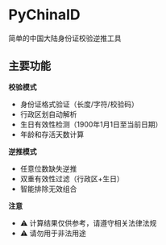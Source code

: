 # PyChinaID
简单的中国大陆身份证校验逆推工具
## 主要功能

 **校验模式**
- 身份证格式验证（长度/字符/校验码）
- 行政区划自动解析
- 生日有效性检测（1900年1月1日至当前日期）
- 年龄和存活天数计算

 **逆推模式**  
- 任意位数缺失逆推
- 双重有效性过滤（行政区+生日）
- 智能排除无效组合

 **注意**  
- ⚠️ 计算结果仅供参考，请遵守相关法律法规
- ⚠️ 请勿用于非法用途
